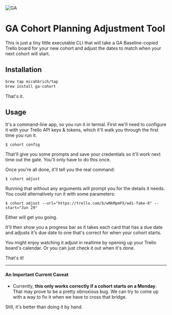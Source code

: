 ![GA](https://camo.githubusercontent.com/6ce15b81c1f06d716d753a61f5db22375fa684da/68747470733a2f2f67612d646173682e73332e616d617a6f6e6177732e636f6d2f70726f64756374696f6e2f6173736574732f6c6f676f2d39663838616536633963333837313639306533333238306663663535376633332e706e67)
# GA Cohort Planning Adjustment Tool

This is just a tiny little executable CLI that will take a GA Baseline-copied Trello board for your new cohort and adjust the dates to match when your next cohort will start.

## Installation

```bash
brew tap micahbrich/tap
brew install ga-cohort
```

That's it.

## Usage

It's a command-line app, so you run it in termal. First we'll need to configure it with your Trello API keys & tokens, which it'll walk you through the first time you run it.

```
$ cohort config
```

That'll give you some prompts and save your credentials so it'll work next time out the gate. You'll only have to do this once.

Once you're all done, it'll tell you the real command:

```
$ cohort adjust
```

Running that without any arguments will prompt you for the details it needs. You could alternatively run it with some parameters:

```
$ cohort adjust --url="https://trello.com/b/wNkMpmFX/wdi-fake-8" --start="Jun 29"
```

Either will get you going. 

It'll then show you a progress bar as it takes each card that has a due date and adjusts it's due date to one that's correct for when your cohort starts.

You might enjoy watching it adjust in realtime by opening up your Trello board's calendar. Or you can just check it out when it's done.

That's it!


- - -


#### An Important Current Caveat

- Currently, **this only works correctly if a cohort starts on a Monday**. That may prove to be a pretty obnoxious bug. We can try to come up with a way to fix it when we have to cross that bridge.

Still, it's better than doing it by hand.
